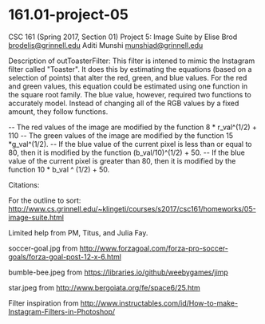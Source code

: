 # 161.01-project-05
CSC 161 (Spring 2017, Section 01) Project 5: Image Suite
by Elise Brod  	brodelis@grinnell.edu
   Aditi Munshi munshiad@grinnell.edu

Description of outToasterFilter:
This filter is intened to mimic the Instagram filter called "Toaster". It does this by estimating the equations (based on a selection of points) that alter the red, green, and blue values. For the red and green values, this equation could be estimated using one function in the square root family. The blue value, however, required two functions to accurately model. Instead of changing all of the RGB values by a fixed amount, they follow functions.

   -- The red values of the image are modified by the function 8 * r_val^(1/2) + 110
   -- The green values of the image are modified by the function 15 *g_val^(1/2).
   -- If the blue value of the current pixel is less than or equal to 80, then it is modified by the function (b_val/10)^(1/2) + 50.
   -- If the blue value of the current pixel is greater than 80, then it is modified by the function 10 * b_val ^ (1/2) + 50.

Citations:

For the outline to sort:
http://www.cs.grinnell.edu/~klingeti/courses/s2017/csc161/homeworks/05-image-suite.html

Limited help from PM, Titus, and Julia Fay.

soccer-goal.jpg from
http://www.forzagoal.com/forza-pro-soccer-goals/forza-goal-post-12-x-6.html

bumble-bee.jpeg from
https://libraries.io/github/weebygames/jimp

star.jpeg from http://www.bergoiata.org/fe/space6/25.htm

Filter inspiration from http://www.instructables.com/id/How-to-make-Instagram-Filters-in-Photoshop/
